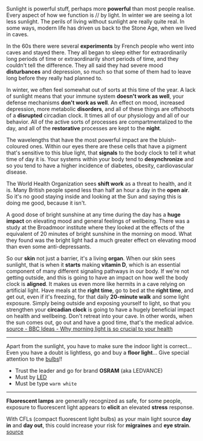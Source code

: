 Sunlight is powerful stuff, perhaps more **powerful** than most people realise. Every aspect of how we function is // by light. In winter we are seeing a lot less sunlight. The perils of living without sunlight are really quite real. In some ways, modern life has driven us back to the Stone Age, when we lived in caves.  

In the 60s there were several **experiments** by French people who went into caves and stayed there. They all began to sleep either for extraordinarily long periods of time or extraordinarily short periods of time, and they couldn't tell the difference. They all said they had severe mood **disturbances** and depression, so much so that some of them had to leave long before they really had planned to. 

In winter, we often feel somewhat out of sorts at this time of the year. A lack of sunlight means that your immune system **doesn't work as well**, your defense mechanisms **don't work as well**. An effect on mood, increased depression, more metabolic **disorders**, and all of these things are offshoots of a **disrupted** circadian clock. It times all of our physiology and all of our behavior. All of the active sorts of processes are compartmentalized to the day, and all of the **restorative** processes are kept to the **night**.  

The wavelengths that have the most powerful impact are the bluish-coloured ones. Within our eyes there are these cells that have a pigment that's sensitive to this blue light, that **signals** to the body clock to tell it what time of day it is. Your systems within your body tend to **desynchronize** and so you tend to have a higher incidence of diabetes, obesity, cardiovascular disease.  

The World Health Organization sees **shift work** as a threat to health, and it is. Many British people spend less than half an hour a day in the **open air**. So it's no good staying inside and looking at the Sun and saying this is doing me good, because it isn't.  

A good dose of bright sunshine at any time during the day has a **huge impact** on elevating mood and general feelings of wellbeing. There was a study at the Broadmoor institute where they looked at the effects of the equivalent of 20 minutes of bright sunshine in the morning on mood. What they found was the bright light had a much greater effect on elevating mood than even some anti-depressants. 

So our **skin** not just a barrier, it's a living **organ**. When our skin sees sunlight, that is when it **starts** making **vitamin D**, which is an essential component of many different signaling pathways in our body. If we're not getting outside, and this is going to have an impact on how well the body clock is **aligned**. It makes us even more like hermits in a cave relying on artificial light. Have meals at the **right time**, go to bed at the **right time**, and get out, even if it's freezing, for that daily **20-minute walk** and some light exposure. Simply being outside and exposing yourself to light, so that you strengthen your **circadian clock** is going to have a hugely beneficial impact on health and wellbeing. Don't retreat into your cave. In other words, when the sun comes out, go out and have a good time, that's the medical advice.  [source - BBC Ideas - Why morning light is so crucial to your health](https://www.youtube.com/watch?v=KT03cuiG47E)  

-------

Apart from the sunlight, you have to make sure the indoor light is correct... Even you have a doubt is lightless, go and buy a **floor light**... Give special attention to the [bulbs](https://www.pipiscrew.com/threads/bulbs.50615)!! 

* Trust the leader and go for brand **OSRAM** (aka LEDVANCE)
* Must by [LED](https://www.pipiscrew.com/threads/bulbs.50615/)
* Must be type `warm white`  

-------

**Fluorescent lamps** are generally recognized as safe, for some people, exposure to fluorescent light appears to **elicit** an elevated **stress** response.

With CFLs (compact fluorescent light bulbs) as your main light source **day in** and **day out**, this could increase your risk for **migraines** and **eye strain**. [source](https://www.healthline.com/health/natural-light-benefits)  




